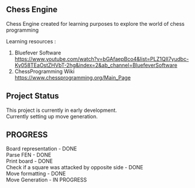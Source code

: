 ## Chess Engine

Chess Engine created for learning purposes to explore the world of chess programming
  
Learning resources :

1. Bluefever Software   
https://www.youtube.com/watch?v=bGAfaepBco4&list=PLZ1QII7yudbc-Ky058TEaOstZHVbT-2hg&index=2&ab_channel=BluefeverSoftware  
2. ChessProgramming Wiki  
https://www.chessprogramming.org/Main_Page  

## Project Status

This project is currently in early development.  
Currently setting up move generation.

## PROGRESS  
Board representation - DONE  
Parse FEN - DONE  
Print board - DONE  
Check if a square was attacked by opposite side - DONE  
Move formatting - DONE  
Move Generation - IN PROGRESS  

